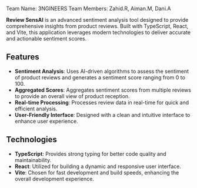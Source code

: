 Team Name: 3NGINEERS
Team Members: Zahid.R, Aiman.M, Dani.A

**Review SensAI** is an advanced sentiment analysis tool designed to provide comprehensive insights from product reviews. Built with TypeScript, React, and Vite, this application leverages modern technologies to deliver accurate and actionable sentiment scores.

## Features

- **Sentiment Analysis**: Uses AI-driven algorithms to assess the sentiment of product reviews and generates a sentiment score ranging from 0 to 100.
- **Aggregated Scores**: Aggregates sentiment scores from multiple reviews to provide an overall view of product reception.
- **Real-time Processing**: Processes review data in real-time for quick and efficient analysis.
- **User-Friendly Interface**: Designed with a clean and intuitive interface to enhance user experience.

## Technologies

- **TypeScript**: Provides strong typing for better code quality and maintainability.
- **React**: Utilized for building a dynamic and responsive user interface.
- **Vite**: Chosen for fast development and build speeds, enhancing the overall development experience.
